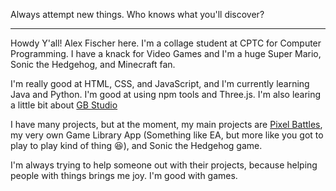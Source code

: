 Always attempt new things. Who knows what you'll discover?

---

Howdy Y'all! Alex Fischer here. I'm a collage student at CPTC for Computer Programming. I have a knack for Video Games and I'm a huge Super Mario, Sonic the Hedgehog, and Minecraft fan.

I'm really good at HTML, CSS, and JavaScript, and I'm currently learning Java and Python. I'm good at using npm tools and Three.js. I'm also learing a little bit about [GB Studio](https://github.com/chrismaltby/gb-studio )

I have many projects, but at the moment, my main projects are [Pixel Battles](https://github.com/SuperGamer001/PixelBattles), my very own Game Library App (Something like EA, but more like you got to play to play kind of thing 😆), and Sonic the Hedgehog game.

I'm always trying to help someone out with their projects, because helping people with things brings me joy. I'm good with games.
